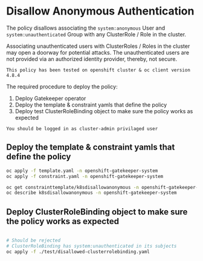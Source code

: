 # Disallow Anonymous Authentication

The policy disallows associating the `system:anonymous` User and `system:unauthenticated` Group with any ClusterRole / Role in the cluster.

Associating unauthenticated users with ClusterRoles / Roles in the cluster may open a doorway for potential attacks. The unauthenticated users are not provided via an authorized identity provider, thereby, not secure.

`This policy has been tested on openshift cluster & oc client version 4.8.4`

The required procedure to deploy the policy:

1. Deploy Gatekeeper operator
3. Deploy the template & constraint yamls that define the policy
4. Deploy test ClusterRoleBinding object to make sure the policy works as expected

`You should be logged in as cluster-admin privilaged user`

## Deploy the template & constraint yamls that define the policy

```bash
oc apply -f template.yaml -n openshift-gatekeeper-system
oc apply -f constraint.yaml -n openshift-gatekeeper-system

oc get constrainttemplate/k8sdisallowanonymous -n openshift-gatekeeper-system
oc describe k8sdisallowanonymous -n openshift-gatekeeper-system
```

## Deploy ClusterRoleBinding object to make sure the policy works as expected
```bash

# Should be rejected
# ClusterRoleBinding has system:unauthenticated in its subjects
oc apply -f ./test/disallowed-clusterrolebinding.yaml

```
